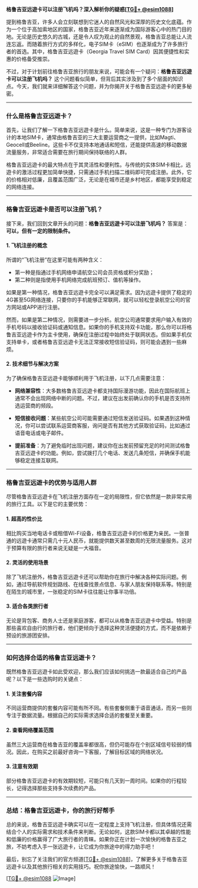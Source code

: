 **格鲁吉亚远遊卡可以注册飞机吗？深入解析你的疑惑[[TG💪+ @esim1088](https://t.me/s/esim1088)]**

提到格鲁吉亚，许多人会立刻联想到它迷人的自然风光和深厚的历史文化底蕴。作为一个位于高加索地区的国家，格鲁吉亚近年来逐渐成为国际游客心中的热门目的地。无论是历史悠久的古城，还是令人叹为观止的自然景观，格鲁吉亚总能让人流连忘返。而随着旅行方式的多样化，电子SIM卡（eSIM）也逐渐成为了许多旅行者的首选。其中，格鲁吉亚远遊卡（Georgia Travel SIM Card）因其便捷性和实惠的价格备受推崇。

不过，对于计划前往格鲁吉亚旅行的朋友来说，可能会有一个疑问：**格鲁吉亚远遊卡可以注册飞机吗？** 这个问题看似简单，但背后其实涉及到了多个层面的知识点。今天，我们就来详细解答这个问题，并为你揭开关于格鲁吉亚远遊卡的更多秘密。

---

### **什么是格鲁吉亚远遊卡？**

首先，让我们了解一下格鲁吉亚远遊卡是什么。简单来说，这是一种专门为游客设计的本地SIM卡，通常由格鲁吉亚的三大主要运营商之一提供，比如Magti、Geocell或Beeline。这些卡不仅支持本地通话和短信，还能提供高速的移动数据流量服务，非常适合需要在旅行期间保持联络的人群。

格鲁吉亚远遊卡的最大特点在于其灵活性和便利性。与传统的实体SIM卡相比，远遊卡的激活过程更加简单快捷，只需通过手机扫描二维码即可完成注册。此外，它的价格相对低廉，且覆盖范围广泛，无论是在城市还是乡村地区，都能享受到稳定的网络连接。

---

### **格鲁吉亚远遊卡是否可以注册飞机？**

接下来，我们回到文章开头的问题：**格鲁吉亚远遊卡可以注册飞机吗？** 答案是：**可以，但有一定的限制条件。**

#### **1. 飞机注册的概念**
所谓的“飞机注册”在这里可能有两种含义：
- 第一种是指通过手机网络申请航空公司会员资格或积分奖励；
- 第二种则是指使用手机网络完成航班预订、值机等操作。

如果是第一种情况，格鲁吉亚远遊卡完全可以满足需求。因为远遊卡提供了稳定的4G甚至5G网络连接，只要你的手机能够正常联网，就可以轻松登录航空公司的官方网站或APP进行注册。

然而，如果是第二种情况，则需要进一步分析。航空公司通常要求用户输入有效的手机号码以接收验证码或通知信息。如果你的手机支持双卡功能，那么你可以将格鲁吉亚远遊卡作为主卡使用，确保在注册过程中始终处于联网状态。但如果手机仅支持单卡，或者格鲁吉亚远遊卡无法正常接收短信验证码，则可能会遇到一些麻烦。

#### **2. 技术细节与解决方案**
为了确保格鲁吉亚远遊卡能够顺利用于飞机注册，以下几点需要注意：

- **网络兼容性**：大多数格鲁吉亚远遊卡都支持国际漫游功能，因此在国际航班上通常不会出现网络中断的问题。不过，建议在出发前确认你的手机是否支持所选运营商的频段。
  
- **短信接收问题**：某些航空公司可能需要通过短信发送验证码。如果遇到这种情况，你可以尝试联系运营商客服，询问是否有其他方式获取验证码，比如通过语音电话或电子邮件。

- **提前准备**：为了避免临时出现问题，建议你在出发前预留充足的时间测试格鲁吉亚远遊卡的功能。例如，尝试拨打几个电话、发送几条短信，并确保手机能够稳定连接互联网。

---

### **格鲁吉亚远遊卡的优势与适用人群**

尽管格鲁吉亚远遊卡在飞机注册方面存在一定的局限性，但它依然是一款非常实用的旅行工具。以下是它的主要优势：

#### **1. 超高的性价比**
相比购买当地电话卡或租借Wi-Fi设备，格鲁吉亚远遊卡的价格更为亲民。一张普通的远遊卡通常只需几十元人民币，就能提供数天甚至数周的无限流量服务。这对于预算有限的旅行者来说无疑是一大福音。

#### **2. 灵活的使用场景**
除了飞机注册外，格鲁吉亚远遊卡还可以帮助你在旅行中解决各种实际问题。例如，通过导航软件规划路线、在线查找景点信息、与家人朋友保持联系等。特别是在陌生的城市里，一张稳定的SIM卡往往能让你事半功倍。

#### **3. 适合各类旅行者**
无论是背包客、商务人士还是家庭游客，都可以从格鲁吉亚远遊卡中受益。特别是那些喜欢自由行的旅行者，他们更倾向于选择这种灵活便捷的方式，而不是依赖于预设的旅游团安排。

---

### **如何选择合适的格鲁吉亚远遊卡？**

既然格鲁吉亚远遊卡如此受欢迎，那么我们应该如何挑选一款最适合自己的产品呢？以下是一些选购时的关键点：

#### **1. 关注套餐内容**
不同运营商提供的套餐内容可能有所不同。有些套餐侧重于语音通话，而另一些则专注于数据流量。根据自己的实际需求选择合适的套餐至关重要。

#### **2. 查看网络覆盖范围**
虽然三大运营商在格鲁吉亚的覆盖率都很高，但仍可能存在个别区域信号较弱的情况。因此，在购买之前最好咨询一下客服，了解目标区域的网络状况。

#### **3. 注意有效期**
部分格鲁吉亚远遊卡的有效期较短，可能只有几天到一周时间。如果你的行程较长，记得选择那些支持多次续费的产品。

---

### **总结：格鲁吉亚远遊卡，你的旅行好帮手**

总的来说，格鲁吉亚远遊卡确实可以在一定程度上支持飞机注册，但具体情况还需结合个人的实际需求和技术条件来判断。无论如何，这款SIM卡都以其卓越的性能和低廉的价格赢得了广大旅行者的青睐。如果你正在计划一次愉快的格鲁吉亚之旅，不妨考虑入手一张远遊卡，让它成为你旅途中的得力助手吧！

最后，别忘了关注我们的官方频道[[TG💪+ @esim1088](https://t.me/s/esim1088)]，了解更多关于格鲁吉亚远遊卡以及其他旅行相关的实用技巧。祝你旅途愉快，一路顺风！

[[TG💪+ @esim1088](https://t.me/s/esim1088) ![Image](https://i.postimg.cc/4NQfJmqS/Snipaste-2025-05-13-00-14-12.png)]